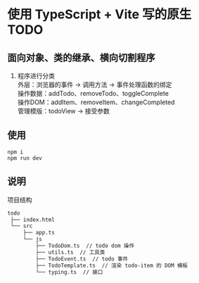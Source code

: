 # 使用 TypeScript + Vite 写的原生 TODO

## 面向对象、类的继承、横向切割程序
1. 程序进行分类  
    外层：浏览器的事件 -> 调用方法 -> 事件处理函数的绑定  
    操作数据：addTodo、removeTodo、toggleComplete  
    操作DOM：addItem、removeItem、changeCompleted  
    管理模版：todoView -> 接受参数


## 使用
```shell
npm i
npm run dev
```

## 说明
项目结构
```markdown
todo
 ├── index.html
 └── src
     ├── app.ts
     └── js
         ├── TodoDom.ts  // todo dom 操作
         ├── utils.ts  // 工具类
         ├── TodoEvent.ts  // todo 事件
         ├── TodoTemplate.ts  // 渲染 todo-item 的 DOM 模板
         └── typing.ts  // 接口
```
